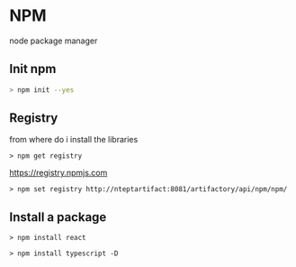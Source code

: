 # NPM

node package manager

## Init npm



```bash
> npm init --yes
```

## Registry

from where do i install the libraries

```
> npm get registry
```

https://registry.npmjs.com

```
> npm set registry http://nteptartifact:8081/artifactory/api/npm/npm/
```

## Install a package

```
> npm install react
```

```
> npm install typescript -D
```